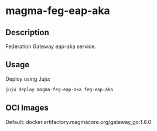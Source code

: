 # magma-feg-eap-aka

## Description

Federation Gateway eap-aka service.

## Usage

Deploy using Juju:

```bash
juju deploy magma-feg-eap-aka feg-eap-aka
```

## OCI Images

Default: docker.artifactory.magmacore.org/gateway_go:1.6.0